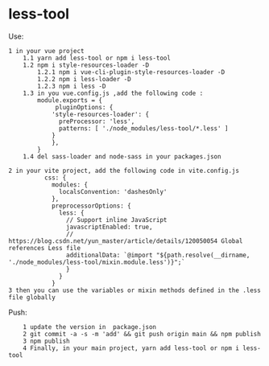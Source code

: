 # less-tool

Use: 
        
    1 in your vue project
        1.1 yarn add less-tool or npm i less-tool
        1.2 npm i style-resources-loader -D
            1.2.1 npm i vue-cli-plugin-style-resources-loader -D
            1.2.2 npm i less-loader -D
            1.2.3 npm i less -D
        1.3 in you vue.config.js ,add the following code :
            module.exports = {
                 pluginOptions: {
                'style-resources-loader': {
                  preProcessor: 'less',
                  patterns: [ './node_modules/less-tool/*.less' ]
                }
                }, 
            }
        1.4 del sass-loader and node-sass in your packages.json

    2 in your vite project, add the following code in vite.config.js
              css: {
                modules: {
                  localsConvention: 'dashesOnly'
                },
                preprocessorOptions: {
                  less: {
                    // Support inline JavaScript
                    javascriptEnabled: true,
                    // https://blog.csdn.net/yun_master/article/details/120050054 Global references Less file
                    additionalData: `@import "${path.resolve(__dirname, './node_modules/less-tool/mixin.module.less')}";`
                    }
                  }
                }
    3 then you can use the variables or mixin methods defined in the .less file globally


Push:
        
        1 update the version in  package.json
        2 git commit -a -s -m 'add' && git push origin main && npm publish
        3 npm publish
        4 Finally, in your main project, yarn add less-tool or npm i less-tool
